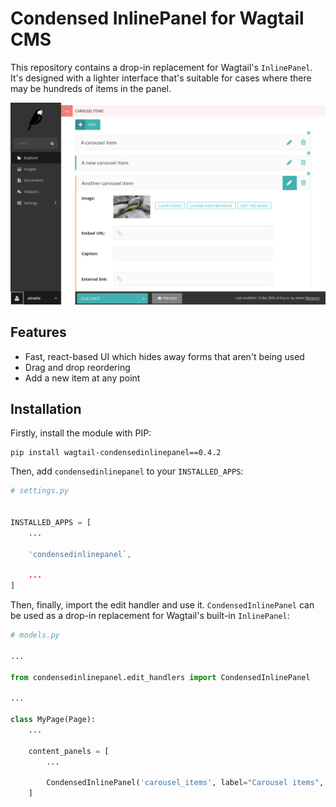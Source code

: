 # Condensed InlinePanel for Wagtail CMS

This repository contains a drop-in replacement for Wagtail's ``InlinePanel``.
It's designed with a lighter interface that's suitable for cases where there
may be hundreds of items in the panel.

![Screenshot](screenshot.png)

## Features

 - Fast, react-based UI which hides away forms that aren't being used
 - Drag and drop reordering
 - Add a new item at any point

## Installation

Firstly, install the module with PIP:

```shell
pip install wagtail-condensedinlinepanel==0.4.2
```

Then, add ``condensedinlinepanel`` to your ``INSTALLED_APPS``:

```python
# settings.py


INSTALLED_APPS = [
    ...

    'condensedinlinepanel`,

    ...
]
```

Then, finally, import the edit handler and use it. ``CondensedInlinePanel`` can be used as a drop-in replacement for Wagtail's built-in ``InlinePanel``:

```python
# models.py

...

from condensedinlinepanel.edit_handlers import CondensedInlinePanel

...

class MyPage(Page):
    ...

    content_panels = [
        ...

        CondensedInlinePanel('carousel_items', label="Carousel items", card_header_from_field="title"),
    ]
